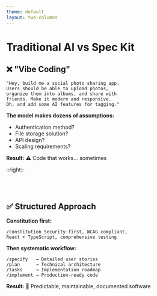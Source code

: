 ```yaml
---
theme: default
layout: two-columns
---
```


# Traditional AI vs Spec Kit

## ❌ "Vibe Coding"

```
"Hey, build me a social photo sharing app.
Users should be able to upload photos, 
organize them into albums, and share with 
friends. Make it modern and responsive.
Oh, and add some AI features for tagging."
```

**The model makes dozens of assumptions:**
- Authentication method?
- File storage solution?
- API design?
- Scaling requirements?

**Result:** ⚠️ Code that works... sometimes

::right::

<br>
<br>

## ✅ Structured Approach

**Constitution first:**
```
/constitution Security-first, WCAG compliant,
React + TypeScript, comprehensive testing
```

**Then systematic workflow:**
```
/specify   → Detailed user stories
/plan      → Technical architecture  
/tasks     → Implementation roadmap
/implement → Production-ready code
```

**Result:** 🎯 Predictable, maintainable, documented software
